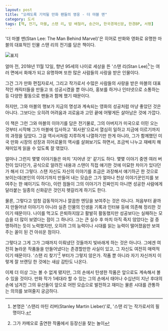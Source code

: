 ```yaml
---
layout: post
title: "오래도록 기억될 만화 팬들의 영웅 - 더 마블 맨"
category: 도서
tags: [책, 전기, 마블, 스탠 리, 밥 배철러, 송근아, 한국경제신문, 한경BP, 서평]
---
```


'더 마블 맨(Stan Lee: The Man Behind Marvel)'은
히어로 만화와 영화로 유명한 마블의 대표적인 인물 스탠 리의 전기를 담은 책이다.

![표지](https://lh3.googleusercontent.com/Be4MRodKSNXwtPys-fos5dp6AbuQqSmSF3IdZkRBYH9JbUk3QYZcouMSu32DKgXNXcV3x2vapEcMlw=s480)

얼마 전, 2018년 11월 12일, 향년 95세의 나이로 세상을 뜬 '스탠 리(Stan Lee)[^1]'는
여러 면에서 화재가 되고 유명하며 또한 많은 사람들의 사랑을 받은 인물이다.

[^1]: 본명은 '스탠리 마틴 리버(Stanley Martin Lieber)'로, '스탠 리'는 작가로서의 필명이다.

그건 그가 만화 편집자로서, 그리고 작가로서 수많은 사람들의 사랑을 받은
마블의 대표적인 캐릭터들을 만들고 또 성공시켰을 뿐 아니라,
홍보를 하거나 인터넷으로 소통하는 등
다양한 활동으로 팬들과 함께 했기 때문이다.

하지만, 그와 마블의 행보가
지금의 명성과 계속되는 영화의 성공처럼 마냥 좋았던 것은 아니다.
그보다는 오히려 어려움과 괴로움과 고민 끝에
어떻게든 살아남은 것에 가깝다.

이 책은 그런 그와 마블의 이야기를 담은 전기물로,
그의 아버지가 미국으로 이민 오는 것부터 시작해
그가 마블에 입사하고 '회사원'으로서 열심히 일하고 지금에 이르기까지의 과정을 담았다.
그걸 역사서처럼 지루하게 나열하기만 한게 아니라,
그가 함께했던 미국 만화 시장의 성장과 히어로물의 역사를 살펴보기도 하면서,
조금씩 나누고 재배치 해 재미있게 읽을 수 있도록 잘 엮었다.

얼마나 그런지 몇몇 이야기들은 마치 '지어낸 것' 같기도 하다.
몇몇 이야기 중엔 여러 버전이 있다던가,
공식으로 알려진 내용과 스탠이 직접 얘기한 것에 미묘한 차이가 있다던가 해서 더 그렇다.
스탠 자신도 자신의 이야기를 조금은 과장해서 얘기하곤 한 것으로 보이는데(본인의 이야기까지 만들어 내는 모습은 그가 얼마나 천상 이야기꾼인지를 보여주는 한 예이기도 하다),
이런 점들이 그의 이야기가 진짜인지 아니면 성공한 사람에게 달라붙는 일종의 신화같은 것인지 헷갈리게 하기도 한다.

물론, 그렇다고 엄청 감동적이거나 깔끔한 엔딩을 보여주는 것은 아니다.
처음부터 끝까지 만들어낸 이야기가 아니라 실존 인물의 인생을 기록과 인터뷰 등에 의존해 정리한 것이기 때문이다.
나이를 먹고도 은퇴하지않고 활발히 활동했지만
성공보다는 실패하는 모습을 더 많이 보였다는 점이 그 하나다.
그는 큰 실수 후 마치 아직 죽지 않았다는 걸 증명하려는 듯이 노력했지만,
오히려 그의 능력이나 시대를 읽는 능력이 떨어졌음만 보여주는 꼴이 된 건 아쉬운 점이다.

그렇다고 그게 그가 그때까지 이뤄냈던 것들까지 빛바래게 하는 것은 아니다.
그에겐 여전히 놀라운 작품들을 만들어냈다는 존경할만한 사실이 있고,
그 자신도 여전히 매력적이기 때문이다.
'스탠 리 찾기'[^2] 부터가 그렇지 않은가.
작품 뿐 아니라 자기 자신까지 이렇게 잘 브랜딩 한 것에는 새삼 감탄도 나온다.

[^2]: 그가 카메오로 출연한 작품에서 등장신을 찾는 놀이

이제 더 이상 그는 볼 수 없게 됐지만,
그의 손에서 탄생한 작품은 앞으로도 계속해서 볼 수 있을 것이다.
만화 작가 1세대라 할 수 있는 그의 손에서 태어나 수십년이 지난 후대의 손에 넘겨진 그의 유산들이
앞으로 어떤 모습으로 발전하고 재미는 물론 시대를 관통하는 의의를 보여줄지 궁금하다.

